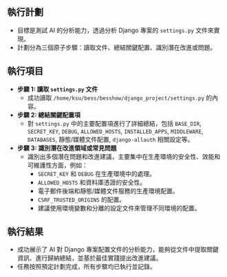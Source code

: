 ## 執行計劃

*   目標是測試 AI 的分析能力，透過分析 Django 專案的 `settings.py` 文件來實現。
*   計劃分為三個原子步驟：讀取文件、總結關鍵配置、識別潛在改進或問題。

## 執行項目

*   **步驟 1: 讀取 `settings.py` 文件**
    *   成功讀取 `/home/ksu/bess/besshow/django_project/settings.py` 的內容。
*   **步驟 2: 總結關鍵配置項**
    *   對 `settings.py` 中的主要配置項進行了詳細總結，包括 `BASE_DIR`, `SECRET_KEY`, `DEBUG`, `ALLOWED_HOSTS`, `INSTALLED_APPS`, `MIDDLEWARE`, `DATABASES`, 靜態/媒體文件配置, `django-allauth` 相關設定等。
*   **步驟 3: 識別潛在改進領域或常見問題**
    *   識別出多個潛在問題和改進建議，主要集中在生產環境的安全性、效能和可維護性方面，例如：
        *   `SECRET_KEY` 和 `DEBUG` 在生產環境中的處理。
        *   `ALLOWED_HOSTS` 和資料庫憑證的安全性。
        *   電子郵件後端和靜態/媒體文件服務的生產環境配置。
        *   `CSRF_TRUSTED_ORIGINS` 的配置。
        *   建議使用環境變數和分離的設定文件來管理不同環境的配置。

## 執行結果

*   成功展示了 AI 對 Django 專案配置文件的分析能力，能夠從文件中提取關鍵資訊、進行歸納總結，並基於最佳實踐提出改進建議。
*   任務按照預定計劃完成，所有步驟均已執行並記錄。
